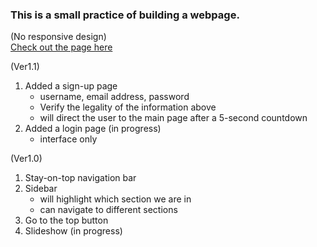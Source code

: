 ### This is a small practice of building a webpage.
(No responsive design)\
[Check out the page here](https://udnwim.github.io/my-first-repository/)

(Ver1.1)
  1. Added a sign-up page
     - username, email address, password
     - Verify the legality of the information above
     - will direct the user to the main page after a 5-second countdown
  3. Added a login page (in progress)
     - interface only

(Ver1.0)
  1. Stay-on-top navigation bar
  2. Sidebar
     - will highlight which section we are in
     - can navigate to different sections
  4. Go to the top button
  5. Slideshow (in progress)
